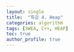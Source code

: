 ```yaml
---
layout: single
title:  "특강 4. Heap"
categories: algorithm
tags: [SWEA, C++, HEAP]
toc: true
author_profile: true
---
```


